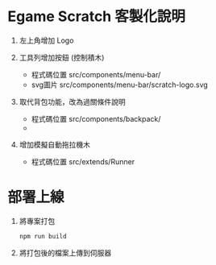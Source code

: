 Egame Scratch 客製化說明
====
1. 左上角增加 Logo
   
2. 工具列增加按鈕 (控制積木)
   - 程式碼位置 src/components/menu-bar/
   - svg圖片 src/components/menu-bar/scratch-logo.svg
3. 取代背包功能，改為過關條件說明
   - 程式碼位置 src/components/backpack/
   - 
4. 增加模擬自動拖拉機木
   - 程式碼位置 src/extends/Runner


部署上線
====
1. 將專案打包
   ```bash
   npm run build
   ```
2. 將打包後的檔案上傳到伺服器